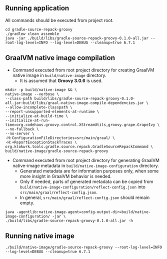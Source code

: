## Running application
All commands should be executed from project root.

```
cd gradle-source-repack-groovy
./gradlew clean assemble
java -jar ./build/libs/gradle-source-repack-groovy-0.1.0-all.jar --root-log-level=INFO --log-level=DEBUG --cleanup=true 6.7.1
```

## GraalVM native image compilation
- Command executed from root project directory for creating GraalVM native image in `build/native-image` directory.
  - It is assumed that **Groovy 3.0.6** is used.
```
mkdir -p build/native-image && \
native-image --verbose \
--class-path build/libs/gradle-source-repack-groovy-0.1.0-all.jar:build/libs/graal-native-image-compile-dependencies.jar \
--allow-incomplete-classpath \
--report-unsupported-elements-at-runtime \
--initialize-at-build-time \
--initialize-at-run-time=org.codehaus.groovy.control.XStreamUtils,groovy.grape.GrapeIvy \
--no-fallback \
--no-server \
-H:ConfigurationFileDirectories=src/main/graal/ \
-H:+ReportExceptionStackTraces \
org.klokwrk.tools.gradle.source.repack.GradleSourceRepackCommand \
build/native-image/gradle-source-repack-groovy
```

- Command executed from root project directory for generating GraalVM native-image metadata in `build/native-image-configuration` directory.
  - Generated metadata are for information purposes only, when some more insight in GraalVM behavior is needed.
  - Only if needed, parts of generated metadata can be copied from `build/native-image-configuration/reflect-config.json` into `src/main/graal/reflect-config.json`.
  - In general, `src/main/graal/reflect-config.json` should remain empty.
```
java -agentlib:native-image-agent=config-output-dir=build/native-image-configuration/ -jar \
./build/libs/gradle-source-repack-groovy-0.1.0-all.jar -h
```

## Running native image
```
./build/native-image/gradle-source-repack-groovy --root-log-level=INFO --log-level=DEBUG --cleanup=true 6.7.1
```
